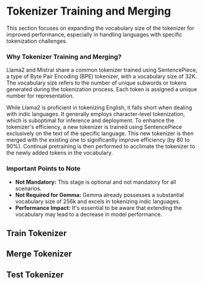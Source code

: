 # Tokenizer Training and Merging

This section focuses on expanding the vocabulary size of the tokenizer for improved performance, especially in handling languages with specific tokenization challenges.

### Why Tokenizer Training and Merging?

Llama2 and Mistral share a common tokenizer trained using SentencePiece, a type of Byte Pair Encoding (BPE) tokenizer, with a vocabulary size of 32K. The vocabulary size refers to the number of unique subwords or tokens generated during the tokenization process. Each token is assigned a unique number for representation.

While Llama2 is proficient in tokenizing English, it falls short when dealing with indic languages. It generally employs character-level tokenization, which is suboptimal for inference and deployment. To enhance the tokenizer's efficiency, a new tokenizer is trained using SentencePiece exclusively on the text of the specific language. This new tokenizer is then merged with the existing one to significantly improve efficiency (by 80 to 90%). Continual pretraining is then performed to acclimate the tokenizer to the newly added tokens in the vocabulary.

### Important Points to Note

- **Not Mandatory:** This stage is optional and not mandatory for all scenarios.
- **Not Required for Gemma:** Gemma already possesses a substantial vocabulary size of 256k and excels in tokenizing indic languages.
- **Performance Impact:** It's essential to be aware that extending the vocabulary may lead to a decrease in model performance.

## Train Tokenizer


## Merge Tokenizer


## Test Tokenizer

